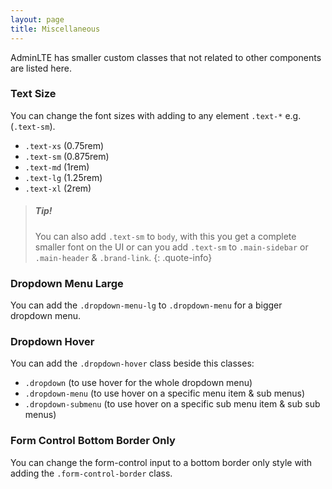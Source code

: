 ```yaml
---
layout: page
title: Miscellaneous
---
```


AdminLTE has smaller custom classes that not related to other components are listed here.


### Text Size 

You can change the font sizes with adding to any element `.text-*` e.g. (`.text-sm`).

- `.text-xs` (0.75rem)
- `.text-sm` (0.875rem)
- `.text-md` (1rem)
- `.text-lg` (1.25rem)
- `.text-xl` (2rem)

> ##### Tip!
> You can also add `.text-sm` to `body`, with this you get a complete smaller font on the UI or can you add `.text-sm` to `.main-sidebar` or `.main-header` & `.brand-link`.
{: .quote-info}


### Dropdown Menu Large

You can add the `.dropdown-menu-lg` to `.dropdown-menu` for a bigger dropdown menu.


### Dropdown Hover

You can add the `.dropdown-hover` class beside this classes:
- `.dropdown` (to use hover for the whole dropdown menu)
- `.dropdown-menu` (to use hover on a specific menu item & sub menus)
- `.dropdown-submenu` (to use hover on a specific sub menu item & sub sub menus)

### Form Control Bottom Border Only

You can change the form-control input to a bottom border only style with adding the `.form-control-border` class.
